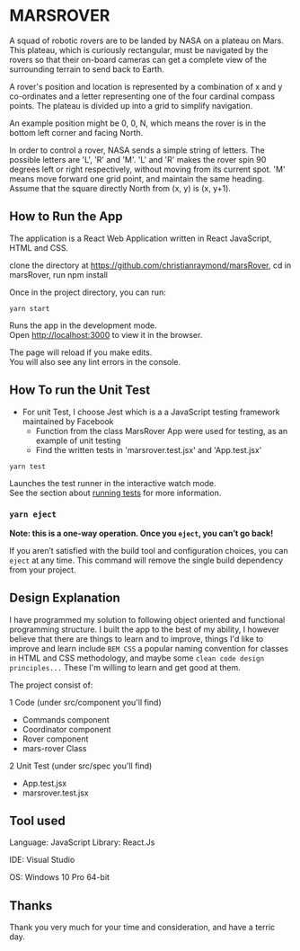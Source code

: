 # MARSROVER

A squad of robotic rovers are to be landed by NASA on a plateau on Mars. This plateau, which is curiously rectangular, must be navigated by the rovers so that their on-board cameras can get a complete view of the surrounding terrain to send back to Earth.

A rover's position and location is represented by a combination of x and y co-ordinates and a letter representing one of the four cardinal compass points. The plateau is divided up into a grid to simplify navigation.

An example position might be 0, 0, N, which means the rover is in the bottom left corner and facing North.

In order to control a rover, NASA sends a simple string of letters. The possible letters are 'L', 'R' and 'M'. 'L' and 'R' makes the rover spin 90 degrees left or right respectively, without moving from its current spot. 'M' means move forward one grid point, and maintain the same heading.
Assume that the square directly North from (x, y) is (x, y+1).

## How to Run the App

The application is a React Web Application written in React JavaScript, HTML and CSS.

clone the directory at https://github.com/christianraymond/marsRover,
cd in marsRover,
run npm install

Once in the project directory, you can run:

 ```yarn start```

Runs the app in the development mode.\
Open [http://localhost:3000](http://localhost:3000) to view it in the browser.

The page will reload if you make edits.\
You will also see any lint errors in the console.

## How To run the Unit Test

- For unit Test, I choose Jest which is a a JavaScript testing framework maintained by Facebook
  - Function from the class MarsRover App were used for testing, as an example of unit testing
  - Find the written tests in 'marsrover.test.jsx' and 'App.test.jsx'

 ```yarn test```

Launches the test runner in the interactive watch mode.\
See the section about [running tests](https://facebook.github.io/create-react-app/docs/running-tests) for more information.

### `yarn eject`

**Note: this is a one-way operation. Once you `eject`, you can’t go back!**

If you aren’t satisfied with the build tool and configuration choices, you can `eject` at any time. This command will remove the single build dependency from your project.


## Design Explanation

I have programmed my solution to following object oriented and functional programming structure.
I built the app to the best of my ability, I however believe that there are things to learn and to improve, things I'd like to improve and learn include ```BEM CSS``` a popular naming convention for classes in HTML and CSS methodology, and maybe some ```clean code design principles...``` These I'm willing to learn and get good at them. <br/>


The project consist of:

1 Code (under src/component you'll find)

- Commands component
- Coordinator component
- Rover component
- mars-rover Class

2 Unit Test (under src/spec you'll find)

 - App.test.jsx
 - marsrover.test.jsx

## Tool used

Language: JavaScript
Library: React.Js

IDE: Visual Studio

OS: Windows 10 Pro 64-bit


## Thanks

Thank you very much for your time and consideration, and have a terric day.

